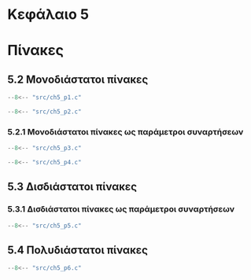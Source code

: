 # Κεφάλαιο 5

<h1>Πίνακες</h1>


## 5.2 Μονοδιάστατοι πίνακες

```{.c title="ch5_p1.c" linenums="1"}
--8<-- "src/ch5_p1.c"
```

```{.c title="ch5_p2.c" linenums="1"}
--8<-- "src/ch5_p2.c"
```

### 5.2.1 Μονοδιάστατοι πίνακες ως παράμετροι συναρτήσεων

```{.c title="ch5_p3.c" linenums="1"}
--8<-- "src/ch5_p3.c"
```

```{.c title="ch5_p4.c" linenums="1"}
--8<-- "src/ch5_p4.c"
```

## 5.3 Δισδιάστατοι πίνακες

### 5.3.1 Δισδιάστατοι πίνακες ως παράμετροι συναρτήσεων

```{.c title="ch5_p5.c" linenums="1"}
--8<-- "src/ch5_p5.c"
```

## 5.4 Πολυδιάστατοι πίνακες
```{.c title="ch5_p6.c" linenums="1"}
--8<-- "src/ch5_p6.c"
```

<!-- ## 5.5 Ασκήσεις

***Άσκηση 1***
```{.c title="ch5_e1.c" linenums="1"}
--8<-- "src/ch5_e1.c"
```

***Άσκηση 2***
```{.c title="ch5_e2.c" linenums="1"}
--8<-- "src/ch5_e2.c"
```

***Άσκηση 3***
```{.c title="ch5_e3.c" linenums="1"}
--8<-- "src/ch5_e3.c"
```

***Άσκηση 4***
```{.c title="ch5_e4.c" linenums="1"}
--8<-- "src/ch5_e4.c"
``` -->
